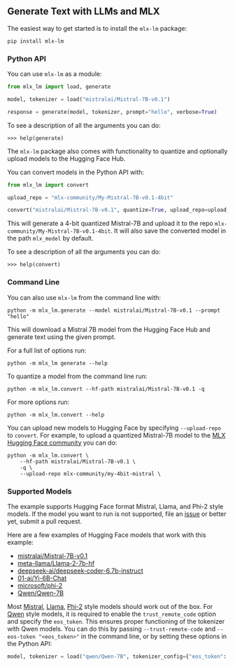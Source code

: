 ## Generate Text with LLMs and MLX

The easiest way to get started is to install the `mlx-lm` package:

```shell
pip install mlx-lm
```

### Python API

You can use `mlx-lm` as a module:

```python
from mlx_lm import load, generate

model, tokenizer = load("mistralai/Mistral-7B-v0.1")

response = generate(model, tokenizer, prompt="hello", verbose=True)
```

To see a description of all the arguments you can do:

```
>>> help(generate)
```

The `mlx-lm` package also comes with functionality to quantize and optionally
upload models to the Hugging Face Hub.

You can convert models in the Python API with:

```python
from mlx_lm import convert 

upload_repo = "mlx-community/My-Mistral-7B-v0.1-4bit"

convert("mistralai/Mistral-7B-v0.1", quantize=True, upload_repo=upload_repo)
```

This will generate a 4-bit quantized Mistral-7B and upload it to the
repo `mlx-community/My-Mistral-7B-v0.1-4bit`. It will also save the
converted model in the path `mlx_model` by default.

To see a description of all the arguments you can do:

```
>>> help(convert)
```

### Command Line 

You can also use `mlx-lm` from the command line with:

```
python -m mlx_lm.generate --model mistralai/Mistral-7B-v0.1 --prompt "hello"
```

This will download a Mistral 7B model from the Hugging Face Hub and generate
text using the given prompt. 

For a full list of options run:

```
python -m mlx_lm generate --help
```

To quantize a model from the command line run:

```
python -m mlx_lm.convert --hf-path mistralai/Mistral-7B-v0.1 -q 
```

For more options run:

```
python -m mlx_lm.convert --help
```

You can upload new models to Hugging Face by specifying `--upload-repo` to
`convert`. For example, to upload a quantized Mistral-7B model to the 
[MLX Hugging Face community](https://huggingface.co/mlx-community) you can do:

```
python -m mlx_lm.convert \
    --hf-path mistralai/Mistral-7B-v0.1 \
    -q \
    --upload-repo mlx-community/my-4bit-mistral \
```

### Supported Models

The example supports Hugging Face format Mistral, Llama, and Phi-2 style
models.  If the model you want to run is not supported, file an
[issue](https://github.com/ml-explore/mlx-examples/issues/new) or better yet,
submit a pull request.

Here are a few examples of Hugging Face models that work with this example:

- [mistralai/Mistral-7B-v0.1](https://huggingface.co/mistralai/Mistral-7B-v0.1)
- [meta-llama/Llama-2-7b-hf](https://huggingface.co/meta-llama/Llama-2-7b-hf)
- [deepseek-ai/deepseek-coder-6.7b-instruct](https://huggingface.co/deepseek-ai/deepseek-coder-6.7b-instruct)
- [01-ai/Yi-6B-Chat](https://huggingface.co/01-ai/Yi-6B-Chat)
- [microsoft/phi-2](https://huggingface.co/microsoft/phi-2)
- [Qwen/Qwen-7B](https://huggingface.co/Qwen/Qwen-7B)

Most
[Mistral](https://huggingface.co/models?library=transformers,safetensors&other=mistral&sort=trending),
[Llama](https://huggingface.co/models?library=transformers,safetensors&other=llama&sort=trending),
[Phi-2](https://huggingface.co/models?library=transformers,safetensors&other=phi&sort=trending)
style models should work out of the box.
For [Qwen](https://huggingface.co/models?library=transformers,safetensors&other=qwen&sort=trending) style models, it is required to enable the `trust_remote_code` option and specify the `eos_token`. This ensures proper functioning of the tokenizer with Qwen models. You can do this by passing `--trust-remote-code` and `--eos-token "<eos_token>"` in the command line, or by setting these options in the Python API:
```python
model, tokenizer = load("qwen/Qwen-7B", tokenizer_config={"eos_token": "<eos_token>", "trust_remote_code": True})
```